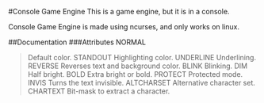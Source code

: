 #Console Game Engine
This is a game engine, but it is in a console.

Console Game Engine is made using ncurses, and only works on linux.

##Documentation
###Attributes
NORMAL
> Default color.
STANDOUT
> Highlighting color.
UNDERLINE
> Underlining.
REVERSE
> Reverses text and background color.
BLINK
> Blinking.
DIM
> Half bright.
BOLD
> Extra bright or bold.
PROTECT
> Protected mode.
INVIS
> Turns the text invisible.
ALTCHARSET
> Alternative character set.
CHARTEXT
> Bit-mask to extract a character.
